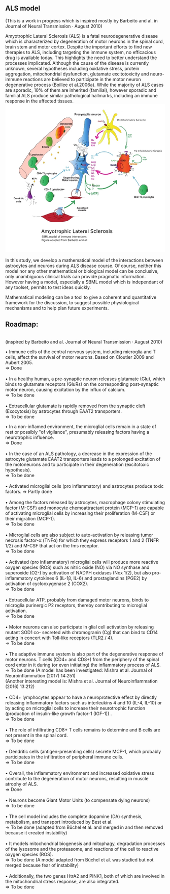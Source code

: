 <h2>ALS model</h2>
(This is a work in progress which is inspired mostly by Barbeito and al. in Journal of Neural Transmission · August 2010) 

Amyotrophic Lateral Sclerosis (ALS) is a fatal neurodegenerative disease which is characterized by degeneration of motor neurons in the spinal cord, brain stem and motor cortex.
Despite the important efforts to find new therapies to ALS, including targeting the immune system, no efficacious drug is available today. 
This highlights the need to better understand the processes implicated.
Although the cause of the disease is currently unknown, several hypotheses including oxidative stress, protein aggregation, mitochondrial dysfunction, glutamate excitotoxicity and neuro-immune reactions are believed to participate in the motor neuron degenerative process (Boillee et al.2006a). 
While the majority of ALS cases are sporadic, 10% of them are inherited (familial), however sporadic and familial ALS produce similar pathological hallmarks, including an immune response in the affected tissues.
![Alt text](https://raw.githubusercontent.com/Hjertesvikt/ALS_model/master/ALS_immune_system_v2.jpeg)

In this study, we develop a mathematical model of the interactions between astrocytes and neurons during ALS disease course.
Of course, neither this model nor any other mathematical or biological model can be conclusive, only unambiguous clinical trials can provide pragmatic information. However having a model, especially a SBML model which is independant of any toolset, permits to test ideas quickly.

Mathematical modeling can be a tool to give a coherent and quantitative framework for the discussion, to suggest possible physiological mechanisms and to help plan future experiments.

<h2>Roadmap: </h2><br>
(inspired by Barbeito and al. Journal of Neural Transmission · August 2010) 

• Immune cells of the central nervous system, including microglia and T cells, affect the
survival of motor neurons. Based on Cloutier 2009 and  Aubert 2005.<br>
=> Done<br>
<br>
• In a healthy human, a pre-synaptic neuron releases glutamate (Glu), which binds to
glutamate receptors (GluRs) on the corresponding post-synaptic motor neuron, causing
excitation by the influx of calcium.<br>
=> To be done<br>
<br>
• Extracellular glutamate is rapidly removed from the synaptic cleft (Exocytosis) by
astrocytes through EAAT2 transporters.<br>
=> To be done<br>

• In a non-inflamed environment, the microglial cells remain in a state of rest or possibly "of
vigilance", presumably releasing factors having a neurotrophic influence.<br>
=> Done<br>
<br>
• In the case of an ALS pathology, a decrease in the expression of the astrocyte glutamate
EAAT2 transporters leads to a prolonged excitation of the motoneurons and to participate in
their degeneration (excitotoxic hypothesis).<br>
=> To be done<br>
<br>
• Activated microglial cells (pro inflammatory) and astrocytes produce toxic factors.
=> Partly done<br>
<br>
• Among the factors released by astrocytes, macrophage colony stimulating factor (M-CSF)
and monocyte chemoattractant protein (MCP-1) are capable of activating microglial cells
by increasing their proliferation (M-CSF) or their migration (MCP-1).<br>
=> To be done<br>
<br>
• Microglial cells are also subject to auto-activation by releasing tumor necrosis factor-α
(TNFα) for which they express receptors 1 and 2 (TNFR 1/2) and M-CSF that act on the fms
receptor.<br>
=> To be done<br>
<br>
• Activated (pro inflammatory) microglial cells will produce more reactive oxygen species
(ROS) such as nitric oxide (NO) via NO synthase and superoxide (O2-) by activation of
NADPH oxidases (Nox 1/2), but also pro-inflammatory cytokines 6 (IL-1β, IL-6) and
prostaglandins (PGE2) by activation of cyclooxygenase 2 (COX2).<br>
=> To be done<br>
<br>
• Extracellular ATP, probably from damaged motor neurons, binds to microglia purinergic P2
receptors, thereby contributing to microglial activation.<br>
=> To be done<br>
<br>
• Motor neurons can also participate in glial cell activation by releasing mutant SOD1 co-
secreted with chromogranin (Cg) that can bind to CD14 acting in concert with Toll-like
receptors (TLR2 / 4).<br>
=> To be done<br>
<br>
• The adaptive immune system is also part of the degenerative response of motor neurons. T
cells (CD4+ and CD8+) from the periphery of the spinal cord enter in it during (or even
initiating) the inflammatory process of ALS.<br>
=> To be done 
(A model has been investigated: Mishra et al. Journal of Neuroinflammation (2017) 14:251)<br>
(Another interesting model is: Mishra et al. Journal of Neuroinflammation (2016) 13:212)<br>
<br>
• CD4+ lymphocytes appear to have a neuroprotective effect by directly releasing
inflammatory factors such as interleukins 4 and 10 (IL-4, IL-10) or by acting on microglial
cells to increase their neurotrophic function (production of insulin-like growth factor-1
(IGF-1)) .<br>
=> To be done<br>
<br>
• The role of infiltrating CD8+ T cells remains to determine and B cells are not present in the
spinal cord.<br>
=> To be done<br>
<br>
• Dendritic cells (antigen-presenting cells) secrete MCP-1, which probably participates in the
infiltration of peripheral immune cells.<br>
=> To be done<br>
<br>
• Overall, the inflammatory environment and increased oxidative stress contribute to the
degeneration of motor neurons, resulting in muscle atrophy of ALS.<br>
=> Done<br>
<br>
• Neurons become Giant Motor Units (to compensate dying neurons)<br>
=> To be done<br>
<br>
• The cell model includes the complete dopamine (DA) synthesis, metabolism, and transport
introduced by Best et al.<br>
=> To be done (adapted from Büchel et al. and merged in and then removed because it created instability)<br>
<br>
• It models mitochondrial biogenesis and mitophagy, degradation processes of the lysosome
and the proteasome, and reactions of the cell to reactive oxygen species (ROS).<br>
=> To be done (A model adapted from Büchel et al. was studied but not merged because fear of instability)<br>
<br>
• Additionally, the two genes HtrA2 and PINK1, both of which are involved in the
mitochondrial stress response, are also integrated.<br>
=> To be done<br>





